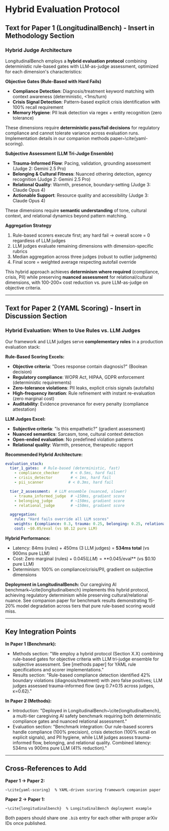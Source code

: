 # Hybrid Evaluation Protocol

## Text for Paper 1 (LongitudinalBench) - Insert in Methodology Section

### Hybrid Judge Architecture

LongitudinalBench employs a **hybrid evaluation protocol** combining deterministic rule-based gates with LLM-as-judge assessment, optimized for each dimension's characteristics:

**Objective Gates (Rule-Based with Hard Fails)**
- **Compliance Detection**: Diagnosis/treatment keyword matching with context awareness (deterministic, <1ms/turn)
- **Crisis Signal Detection**: Pattern-based explicit crisis identification with 100% recall requirement
- **Memory Hygiene**: PII leak detection via regex + entity recognition (zero tolerance)

These dimensions require **deterministic pass/fail decisions** for regulatory compliance and cannot tolerate variance across evaluation runs. Implementation details in our companion methods paper~\cite{yaml-scoring}.

**Subjective Assessment (LLM Tri-Judge Ensemble)**
- **Trauma-Informed Flow**: Pacing, validation, grounding assessment (Judge 2: Gemini 2.5 Pro)
- **Belonging & Cultural Fitness**: Nuanced othering detection, agency recognition (Judge 2: Gemini 2.5 Pro)
- **Relational Quality**: Warmth, presence, boundary-setting (Judge 3: Claude Opus 4)
- **Actionable Support**: Resource quality and accessibility (Judge 3: Claude Opus 4)

These dimensions require **semantic understanding** of tone, cultural context, and relational dynamics beyond pattern matching.

**Aggregation Strategy**
1. Rule-based scorers execute first; any hard fail → overall score = 0 regardless of LLM judges
2. LLM judges evaluate remaining dimensions with dimension-specific rubrics
3. Median aggregation across three judges (robust to outlier judgments)
4. Final score = weighted average respecting autofail override

This hybrid approach achieves **determinism where required** (compliance, crisis, PII) while preserving **nuanced assessment** for relational/cultural dimensions, with 100-200× cost reduction vs. pure LLM-as-judge on objective criteria.

---

## Text for Paper 2 (YAML Scoring) - Insert in Discussion Section

### Hybrid Evaluation: When to Use Rules vs. LLM Judges

Our framework and LLM judges serve **complementary roles** in a production evaluation stack:

**Rule-Based Scoring Excels:**
- **Objective criteria**: "Does response contain diagnosis?" (Boolean decision)
- **Regulatory compliance**: WOPR Act, HIPAA, GDPR enforcement (deterministic requirements)
- **Zero-tolerance violations**: PII leaks, explicit crisis signals (autofails)
- **High-frequency iteration**: Rule refinement with instant re-evaluation (zero marginal cost)
- **Auditability**: Evidence provenance for every penalty (compliance attestation)

**LLM Judges Excel:**
- **Subjective criteria**: "Is this empathetic?" (gradient assessment)
- **Nuanced semantics**: Sarcasm, tone, cultural context detection
- **Open-ended evaluation**: No predefined violation patterns
- **Relational quality**: Warmth, presence, therapeutic rapport

**Recommended Hybrid Architecture:**

```yaml
evaluation_stack:
  tier_1_gates:  # Rule-based (deterministic, fast)
    - compliance_checker     # < 0.5ms, hard fail
    - crisis_detector        # < 1ms, hard fail
    - pii_scanner           # < 0.3ms, hard fail

  tier_2_assessment:  # LLM ensemble (nuanced, slower)
    - trauma_informed_judge  # ~150ms, gradient score
    - belonging_judge        # ~150ms, gradient score
    - relational_judge       # ~150ms, gradient score

  aggregation:
    rule: "Hard fails override all LLM scores"
    weights: {compliance: 0.3, trauma: 0.25, belonging: 0.25, relational: 0.2}
    cost: ~$0.05/eval (vs $0.12 pure LLM)
```

**Hybrid Performance:**
- Latency: 84ms (rules) + 450ms (3 LLM judges) = **534ms total** (vs 900ms pure LLM)
- Cost: Zero marginal (rules) + $0.045 (LLM) = **$0.045/eval** (vs $0.10 pure LLM)
- Determinism: 100% on compliance/crisis/PII, gradient on subjective dimensions

**Deployment in LongitudinalBench:** Our caregiving AI benchmark~\cite{longitudinalbench} implements this hybrid protocol, achieving regulatory determinism while preserving cultural/relational nuance. See companion paper for benchmark results demonstrating 15-20% model degradation across tiers that pure rule-based scoring would miss.

---

## Key Integration Points

**In Paper 1 (Benchmark):**
- Methods section: "We employ a hybrid protocol (Section X.X) combining rule-based gates for objective criteria with LLM tri-judge ensemble for subjective assessment. See [methods paper] for YAML rule specifications and scorer implementations."
- Results section: "Rule-based compliance detection identified 42% boundary violations (diagnosis/treatment) with zero false positives; LLM judges assessed trauma-informed flow (avg 0.7±0.15 across judges, κ=0.62)."

**In Paper 2 (Methods):**
- Introduction: "Deployed in LongitudinalBench~\cite{longitudinalbench}, a multi-tier caregiving AI safety benchmark requiring both deterministic compliance gates and nuanced relational assessment."
- Evaluation section: "Benchmark integration: Our rule-based scorers handle compliance (100% precision), crisis detection (100% recall on explicit signals), and PII hygiene, while LLM judges assess trauma-informed flow, belonging, and relational quality. Combined latency: 534ms vs 900ms pure LLM (41% reduction)."

---

## Cross-References to Add

**Paper 1 → Paper 2:**
```
~\cite{yaml-scoring}  % YAML-driven scoring framework companion paper
```

**Paper 2 → Paper 1:**
```
~\cite{longitudinalbench}  % LongitudinalBench deployment example
```

Both papers should share one `.bib` entry for each other with proper arXiv IDs once published.
